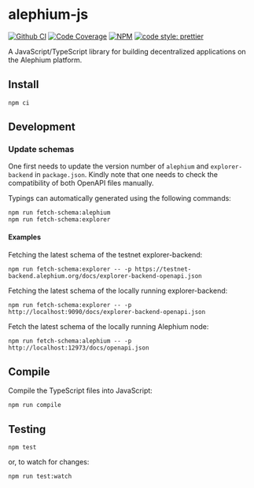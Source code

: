 # alephium-js

[![Github CI][test-badge]][test-link]
[![Code Coverage][coverage-badge]][coverage-link]
[![NPM][npm-badge]][npm-link]
[![code style: prettier][prettier-badge]][prettier-link]

A JavaScript/TypeScript library for building decentralized applications on the Alephium platform.

## Install

```
npm ci
```

## Development

### Update schemas

One first needs to update the version number of `alephium` and `explorer-backend` in `package.json`. Kindly note that one needs to check the compatibility of both OpenAPI files manually.

Typings can automatically generated using the following commands:

```shell
npm run fetch-schema:alephium
npm run fetch-schema:explorer
```

#### Examples

Fetching the latest schema of the testnet explorer-backend:

```shell
npm run fetch-schema:explorer -- -p https://testnet-backend.alephium.org/docs/explorer-backend-openapi.json
```

Fetching the latest schema of the locally running explorer-backend:

```shell
npm run fetch-schema:explorer -- -p http://localhost:9090/docs/explorer-backend-openapi.json
```

Fetch the latest schema of the locally running Alephium node:

```shell
npm run fetch-schema:alephium -- -p http://localhost:12973/docs/openapi.json
```

## Compile

Compile the TypeScript files into JavaScript:

```
npm run compile
```

## Testing

```
npm test
```

or, to watch for changes:

```
npm run test:watch
```

[test-badge]: https://github.com/alephium/alephium-js/actions/workflows/test.yml/badge.svg
[test-link]: https://github.com/alephium/alephium-js/actions/workflows/test.yml
[coverage-badge]: https://codecov.io/gh/alephium/alephium-js/branch/master/graph/badge.svg
[coverage-link]: https://codecov.io/gh/alephium/alephium-js
[npm-badge]: https://img.shields.io/npm/v/alephium-js.svg
[npm-link]: https://www.npmjs.org/package/alephium-js
[prettier-badge]: https://img.shields.io/badge/code_style-prettier-ff69b4.svg
[prettier-link]: https://github.com/prettier/prettier
